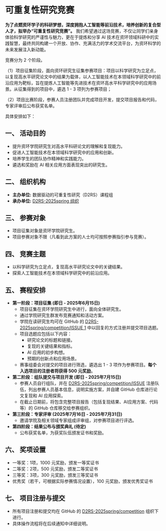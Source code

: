 # 可重复性研究竞赛

**为了点燃资环学子的科研梦想，深度拥抱人工智能等前沿技术，培养创新的复合型人才，拟举办“可重复性研究竞赛”。** 我们希望通过这场竞赛，不仅让同学们亲身体验科学研究的严谨性与魅力，更在于提炼和分享 AI 技术在资环领域科研中的实践智慧，最终共同构建一个开放、协作、充满活力的学术交流平台，为资环科学的未来发展注入新动能。

竞赛分为 2 个阶段。

（1）项目征集阶段，面向资环研究生征集参赛项目：项目以科学研究为立足点，以复现高水平研究论文中的结果为载体，以人工智能技术在本领域科学研究中的前沿应用为靶标，旨在提炼人工智能等先进技术在资环高水平科学研究中的应用场景。从征集得到的项目中，遴选 1 - 3 项列为参赛项目；

（2）项目比赛阶段，参赛人员注册团队并完成项目开发，提交项目报告和代码，专家评审后公布获奖名单。

具体安排如下：

## 一、 活动目的

* 提升资环学院研究生对高水平科研论文的理解和复现能力。
* 促进人工智能技术在本领域科学研究中的应用和创新。
* 培养学生的团队协作精神和实践能力。
* 遴选和奖励在 AI 相关应用方面表现突出的研究生。

## 二、 组织机构

* **主办单位:** 数据驱动的可重复性研究（D2RS）课程组
* **承办单位:** [D2RS-2025spring 组织](https://github.com/D2RS-2025spring)

## 三、 参赛对象

* 项目征集对象是资环学院研究生。
* 项目参赛对象不限（凡看到此方案的人士均可按照参赛指引参与竞赛）。

## 四、 竞赛主题

* 以科学研究为立足点，复现高水平研究论文中的关键结果。
* 探索人工智能技术在本领域科学研究中的前沿应用。

## 五、 赛程安排

* **第一阶段：项目征集 (即日 - 2025年6月15日)**
    * 项目征集在资环学院研究生中进行，面向全体研究生。
    * 通过学院研究生群发布竞赛通知和活动方案。
    * 学院在读研究生均可在 GitHub 的 [D2RS-2025spring/competition/ISSUE 1](https://github.com/D2RS-2025spring/competition/issues/1) 中以回复的方式注册并提交项目选题。
    * 项目选题应包括以下内容：
        * 研究论文的标题和链接。
        * 复现的关键结果和指标。
        * AI 应用的初步构想。
        * 预期的创新点和应用场景。
    * 赛事组委会对提交的项目进行筛选，遴选出 1 - 3 项作为参赛项目。**每个入选项目的注册者将获得 500 元奖励**。
* **第二阶段：组队提交与项目开发 (即日 - 2025年7月15日)**
    * 参赛人员自行组队，并在 [D2RS-2025spring/competition/ISSUE](https://github.com/D2RS-2025spring/competition/issues) 注册队伍，列出参赛人员基本信息，说明实施方案，并自建 GitHub 仓库进行论文复现和 AI 应用探索。
    * 在截止日期前，将包含完整项目报告（包括复现结果、AI应用方案、代码等）的 GitHub 仓库移交给参赛组织。
* **第三阶段：专家评审 (2025年7月16日 - 2025年7月31日)**
    * 邀请学院及相关领域专家组成评审组，对参赛项目进行评选。
* **第四阶段：结果公布与颁奖典礼 (待定)**
    * 公布获奖名单，为获奖队伍颁发证书和奖励。

## 六、 奖项设置

* 一等奖：1项，1000 元奖励，颁发一等奖证书
* 二等奖：2项，500 元奖励，颁发二等奖证书
* 三等奖：3项，300 元奖励，颁发三等奖证书
* 优秀奖（若干，可根据实际参赛情况设置），100 元奖励，颁发优秀奖证书

## 七、 项目注册与提交

* 所有项目注册和提交均在 GitHub 的 [D2RS-2025spring/competition](https://github.com/D2RS-2025spring/competition) 组织下进行。
* 具体操作流程将在后续通知中详细说明。

